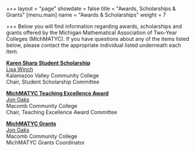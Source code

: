 +++
layout = "page"
showdate = false
title = "Awards, Scholarships & Grants"
[menu.main]
name = "Awards & Scholarships"
weight = 7

+++
Below you will find information regarding awards, scholarships and grants offered by the Michigan Mathematical Association of Two-Year Colleges (MichMATYC). If you have questions about any of the items listed below, please contact the appropriate individual listed underneath each item.<br/>

<b>[Karen Sharp Student Scholarship](http://michmatyc.org/awards/scholarships/)</b></br>
[Lisa Winch](mailto:lwinch@kvcc.edu)</br>
Kalamazoo Valley Community College</br>
Chair, Student Scholarship Committee</br>

<b>[MichMATYC Teaching Excellence Award](http://michmatyc.org/awards/teachingexcellence/)</b></br>
[Jon Oaks](mailto:jonnyoaks@gmail.com)</br>
Macomb Community College</br>
Chair, Teaching Excellence Award Committee</br>

<b>[MichMATYC Grants](http://michmatyc.org/awards/grants/)</b></br>
[Jon Oaks](mailto:jonnyoaks@gmail.com)</br>
Macomb Community College</br>
MichMATYC Grants Coordinator

